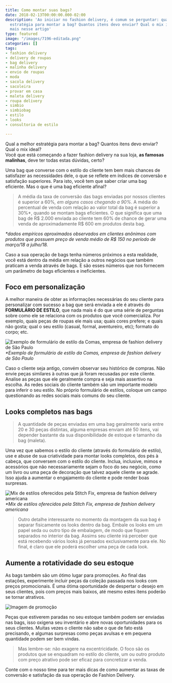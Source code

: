```yaml
---
title: Como montar suas bags?
date: 2018-02-13T00:00:00.000-02:00
description: 'Ao iniciar no fashion delivery, é comum se perguntar: qual a melhor
  estratégia para montar a bag? Quantos itens devo enviar? Qual o mix ideal? Saiba
  mais nesse artigo'
type: featured
image: "/images/7196-editada.png"
categories: []
tags:
- fashion delivery
- delivery de roupas
- bag delivery
- malinha delivery
- envio de roupas
- moda
- sacola delivery
- sacoleira
- provar em casa
- maleta delivery
- roupa delivery
- simbio
- simbiobag
- estilo
- looks
- consultoria de estilo

---
```

Qual a melhor estratégia para montar a bag? Quantos itens devo enviar? Qual o mix ideal?  
Você que está começando a fazer fashion delivery na sua loja, **as famosas malinhas**, deve ter todas estas dúvidas, certo?

Uma bag que converse com o estilo do cliente tem bem mais chances de satisfazer as necessidades dele, o que se reflete em índices de conversão e satisfação superiores. Para isto, você tem que saber criar uma bag eficiente. Mas o que é uma bag eficiente afinal?

> A média da taxa de conversão das bags enviadas por nossos clientes é superior a 60%*, em alguns casos chegando a 90%*. A média do percentual de venda com relação ao valor total da bag é superior a 30%*, quando se montam bags eficientes. O que significa que uma bag de R$ 2.000 enviada ao cliente tem 60% de chance de gerar uma venda de aproximadamente R$ 600 em produtos desta bag.

_*dados empíricos aproximados observados em clientes anônimos com produtos que possuem preço de venda médio de R$ 150 no período de março/18 a julho/18._

Caso a sua operação de bags tenha números próximos a esta realidade, você está dentro da média em relação a outros negócios que também praticam a venda através de bags. E são esses números que nos fornecem um parâmetro de bags eficientes e ineficientes.

## Foco em personalização

A melhor maneira de obter as informações necessárias do seu cliente para personalizar com sucesso a bag que será enviada a ele é através do **FORMULÁRIO DE ESTILO**, que nada mais é do que uma série de perguntas sobre como ele se relaciona com os produtos que você comercializa. Por exemplo, quais peças de roupas ele mais usa; quais cores prefere; e quais não gosta; qual o seu estilo (casual, formal, aventureiro, etc); formato do corpo; etc.

![Exemplo de formulário de estilo da Comas, empresa de fashion delivery de São Paulo](https://www.portalfashiondelivery.com.br/img/conteudo/formas_corpo.png) _*Exemplo de formulário de estilo da Comas, empresa de fashion delivery de São Paulo_

Caso o cliente seja antigo, convém observar seu histórico de compras. Não envie peças similares à outras que já foram recusadas por este cliente. Analise as peças que ele geralmente compra e seja mais assertivo na escolha. As redes sociais do cliente também são um importante modelo para inferir o seu estilo. No próprio formulário de estilos, coloque um campo questionando as redes sociais mais comuns do seu cliente.

## Looks completos nas bags

> A quantidade de peças enviadas em uma bag geralmente varia entre 20 e 30 peças distintas, alguma empresas enviam até 50 itens, vai depender bastante da sua disponibilidade de estoque e tamanho da bag (maleta).

Uma vez que sabemos o estilo do cliente (através do formulário de estilo), use e abuse de sua criatividade para montar looks completos, dos pés à cabeça, que conversem com o estilo do cliente. Inclua, inclusive, mimos e acessórios que não necessariamente sejam o foco do seu negócio, como um livro ou uma peça de decoração que talvez aquele cliente se agrade. Isso ajuda a aumentar o engajamento do cliente e pode render boas surpresas.

![Mix de estilos oferecidos pela Stitch Fix, empresa de fashion delivery americana](https://www.portalfashiondelivery.com.br/img/conteudo/mix_bags.png) _*Mix de estilos oferecidos pela Stitch Fix, empresa de fashion delivery americana_

> Outro detalhe interessante no momento da montagem da sua bag é separar fisicamente os looks dentro da bag. Embale os looks em um papel seda ou outro tipo de embalagem, de modo que fiquem separados no interior da bag. Assims seu cliente irá perceber que está recebendo vários looks já pensados exclusivamente para ele. No final, é claro que ele poderá escolher uma peça de cada look.

## Aumente a rotatividade do seu estoque

As bags também são um ótimo lugar para promoções. Ao final das estações, experimente incluir peças da coleção passada nos looks com preços promocionais. É uma ótima oportunidade de despertar o desejo em seus clientes, pois com preços mais baixos, até mesmo estes itens poderão se tornar atrativos.

![Imagem de promoção](https://www.portalfashiondelivery.com.br/img/conteudo/promocao.png)

Peças que estiverem paradas no seu estoque também podem ser enviadas nas bags, isso oxigena seu inventário e abre novas oportunidades para os seus clientes. Muitas vezes o cliente não sabe o que de fato está precisando, e algumas surpresas como peças avulsas e em pequena quantidade podem ser bem vindas.

> Mas lembre-se: não exagere na excentricidade. O foco são os produtos que se enquadram no estilo do cliente, um ou outro produto com preço atrativo pode ser eficaz para concretizar a venda.

Conte com o nosso time para ter mais dicas de como aumentar as taxas de conversão e satisfação da sua operação de Fashion Delivery.